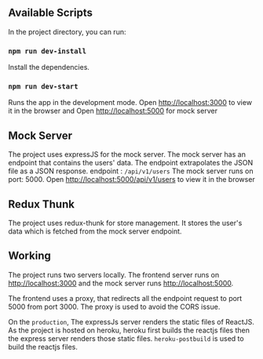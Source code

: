 ## Available Scripts

In the project directory, you can run:

### `npm run dev-install`

Install the dependencies.

### `npm run dev-start`

Runs the app in the development mode.
Open [http://localhost:3000](http://localhost:3000) to view it in the browser and Open [http://localhost:5000](http://localhost:5000) for mock server

## Mock Server

The project uses expressJS for the mock server.
The mock server has an endpoint that contains the users' data.
The endpoint extrapolates the JSON file as a JSON response.
endpoint : `/api/v1/users`
The mock server runs on port: 5000. Open [http://localhost:5000/api/v1/users](http://localhost:5000/api/v1/users) to view it in the browser

## Redux Thunk

The project uses redux-thunk for store management. It stores the user's data which is fetched from the mock server endpoint.

## Working

The project runs two servers locally. The frontend server runs on [http://localhost:3000](http://localhost:3000) and the mock server runs [http://localhost:5000](http://localhost:5000).

The frontend uses a proxy, that redirects all the endpoint request to port 5000 from port 3000. The proxy is used to avoid the CORS issue.

On the `production`, The expressJs server renders the static files of ReactJS.
As the project is hosted on heroku, heroku first builds the reactjs files then the express server renders those static files.
`heroku-postbuild` is used to build the reactjs files.
